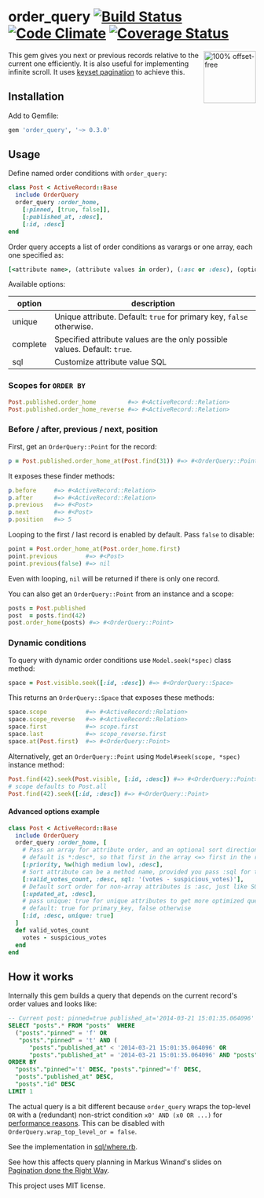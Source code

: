 # order_query [![Build Status][travis-badge]][travis] [![Code Climate][codeclimate-badge]][codeclimate] [![Coverage Status][coveralls-badge]][coveralls]

<a href="http://use-the-index-luke.com/no-offset">
  <img src="http://use-the-index-luke.com/img/no-offset.q200.png" alt="100% offset-free" align="right" width="106" height="106">
</a>

This gem gives you next or previous records relative to the current one efficiently. It is also useful for implementing infinite scroll.
It uses [keyset pagination](http://use-the-index-luke.com/no-offset) to achieve this.

## Installation

Add to Gemfile:

```ruby
gem 'order_query', '~> 0.3.0'
```

## Usage

Define named order conditions with `order_query`:

```ruby
class Post < ActiveRecord::Base
  include OrderQuery
  order_query :order_home,
    [:pinned, [true, false]],
    [:published_at, :desc],
    [:id, :desc]
end
```

Order query accepts a list of order conditions as varargs or one array, each one specified as:

```ruby
[<attribute name>, (attribute values in order), (:asc or :desc), (options hash)]
```

Available options:

| option     | description                                                                |
|------------|----------------------------------------------------------------------------|
| unique     | Unique attribute. Default: `true` for primary key, `false` otherwise.      |
| complete   | Specified attribute values are the only possible values. Default: `true`.  |
| sql        | Customize attribute value SQL                                              |


### Scopes for `ORDER BY`

```ruby
Post.published.order_home         #=> #<ActiveRecord::Relation>
Post.published.order_home_reverse #=> #<ActiveRecord::Relation>
```

### Before / after, previous / next, position

First, get an `OrderQuery::Point` for the record:

```ruby
p = Post.published.order_home_at(Post.find(31)) #=> #<OrderQuery::Point>
```

It exposes these finder methods:

```ruby
p.before     #=> #<ActiveRecord::Relation>
p.after      #=> #<ActiveRecord::Relation>
p.previous   #=> #<Post>
p.next       #=> #<Post>
p.position   #=> 5
```

Looping to the first / last record is enabled by default. Pass `false` to disable:

```ruby
point = Post.order_home_at(Post.order_home.first)
point.previous        #=> #<Post>
point.previous(false) #=> nil
```

Even with looping, `nil` will be returned if there is only one record.

You can also get an `OrderQuery::Point` from an instance and a scope:

```ruby
posts = Post.published
post  = posts.find(42)
post.order_home(posts) #=> #<OrderQuery::Point>
```

### Dynamic conditions

To query with dynamic order conditions use `Model.seek(*spec)` class method:

```ruby
space = Post.visible.seek([:id, :desc]) #=> #<OrderQuery::Space>
```

This returns an `OrderQuery::Space` that exposes these methods:

```ruby
space.scope           #=> #<ActiveRecord::Relation>
space.scope_reverse   #=> #<ActiveRecord::Relation>
space.first           #=> scope.first
space.last            #=> scope_reverse.first
space.at(Post.first)  #=> #<OrderQuery::Point>
```

Alternatively, get an `OrderQuery::Point` using `Model#seek(scope, *spec)` instance method:

```ruby
Post.find(42).seek(Post.visible, [:id, :desc]) #=> #<OrderQuery::Point>
# scope defaults to Post.all
Post.find(42).seek([:id, :desc]) #=> #<OrderQuery::Point>
```

#### Advanced options example

```ruby
class Post < ActiveRecord::Base
  include OrderQuery
  order_query :order_home, [
    # Pass an array for attribute order, and an optional sort direction for the array,
    # default is *:desc*, so that first in the array <=> first in the result
    [:priority, %w(high medium low), :desc],
    # Sort attribute can be a method name, provided you pass :sql for the attribute
    [:valid_votes_count, :desc, sql: '(votes - suspicious_votes)'],
    # Default sort order for non-array attributes is :asc, just like SQL
    [:updated_at, :desc],
    # pass unique: true for unique attributes to get more optimized queries
    # default: true for primary_key, false otherwise
    [:id, :desc, unique: true]
  ]
  def valid_votes_count
    votes - suspicious_votes
  end
end
```

## How it works

Internally this gem builds a query that depends on the current record's order values and looks like:

```sql
-- Current post: pinned=true published_at='2014-03-21 15:01:35.064096' id=9
SELECT "posts".* FROM "posts"  WHERE
  ("posts"."pinned" = 'f' OR
   "posts"."pinned" = 't' AND (
      "posts"."published_at" < '2014-03-21 15:01:35.064096' OR
      "posts"."published_at" = '2014-03-21 15:01:35.064096' AND "posts"."id" < 9))
ORDER BY
  "posts"."pinned"='t' DESC, "posts"."pinned"='f' DESC,
  "posts"."published_at" DESC,
  "posts"."id" DESC
LIMIT 1
```

The actual query is a bit different because `order_query` wraps the top-level `OR` with a (redundant) non-strict condition `x0' AND (x0 OR ...)`
for [performance reasons](https://github.com/glebm/order_query/issues/3).
This can be disabled with `OrderQuery.wrap_top_level_or = false`.

See the implementation in [sql/where.rb](/lib/order_query/sql/where.rb).

See how this affects query planning in Markus Winand's slides on [Pagination done the Right Way](http://use-the-index-luke.com/blog/2013-07/pagination-done-the-postgresql-way).

This project uses MIT license.


[travis]: http://travis-ci.org/glebm/order_query
[travis-badge]: http://img.shields.io/travis/glebm/order_query.svg
[gemnasium]: https://gemnasium.com/glebm/order_query
[codeclimate]: https://codeclimate.com/github/glebm/order_query
[codeclimate-badge]: http://img.shields.io/codeclimate/github/glebm/order_query.svg
[coveralls]: https://coveralls.io/r/glebm/order_query
[coveralls-badge]: http://img.shields.io/coveralls/glebm/order_query.svg
